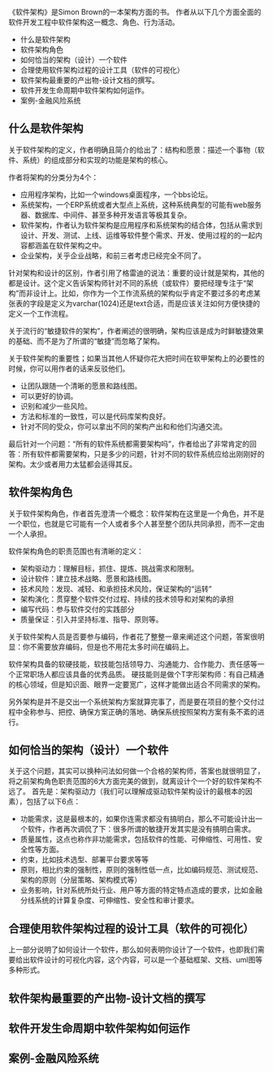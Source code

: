 
《软件架构》是Simon Brown的一本架构方面的书。
作者从以下几个方面全面的软件开发工程中软件架构这一概念、角色、行为活动。
- 什么是软件架构
- 软件架构角色
- 如何恰当的架构（设计）一个软件
- 合理使用软件架构过程的设计工具（软件的可视化）
- 软件架构最重要的产出物-设计文档的撰写。
- 软件开发生命周期中软件架构如何运作。
- 案例-金融风险系统


## 什么是软件架构

关于软件架构的定义，作者明确且简介的给出了：结构和愿景：描述一个事物（软件、系统）的组成部分和实现的功能是架构的核心。

作者将架构的分类分为4个：
- 应用程序架构，比如一个windows桌面程序，一个bbs论坛。
- 系统架构，一个ERP系统或者大型点上系统，这种系统典型的可能有web服务器、数据库、中间件、甚至多种开发语言等极其复杂。
- 软件架构，作者认为软件架构是应用程序和系统架构的结合体，包括从需求到设计、开发、测试、上线、运维等软件整个需求、开发、使用过程的的一起内容都涵盖在软件架构之中。
- 企业架构，关乎企业战略，和前三者考虑已经完全不同了。

针对架构和设计的区别，作者引用了格雷迪的说法：重要的设计就是架构，其他的都是设计。这个定义告诉架构师针对不同的系统（或软件）要把经理专注于“架构”而非设计上。比如，你作为一个工作流系统的架构似乎肯定不要过多的考虑某张表的字段是定义为varchar(1024)还是text合适，而是应该关注如何方便快捷的定义一个工作流程。

关于流行的“敏捷软件的架构”，作者阐述的很明确，架构应该是成为时鲜敏捷效果的基础、而不是为了所谓的“敏捷”而忽略了架构。

关于软件架构的重要性；如果当其他人怀疑你花大把时间在软甲架构上的必要性的时候，你可以用作者的话来反驳他们。
- 让团队跟随一个清晰的愿景和路线图。
- 可以更好的协调。
- 识别和减少一些风险。
- 方法和标准的一致性，可以是代码库架构良好。
- 针对不同的受众，你可以拿出不同的架构产出和和他们沟通交流。

最后针对一个问题：“所有的软件系统都需要架构吗”，作者给出了非常肯定的回答：所有软件都需要架构，只是多少的问题，针对不同的软件系统应给出刚刚好的架构。太少或者用力太猛都会适得其反。


## 软件架构角色
关于软件架构角色，作者首先澄清一个概念：软件架构在这里是一个角色，并不是一个职位，也就是它可能有一个人或者多个人甚至整个团队共同承担，而不一定由一个人承担。

软件架构角色的职责范围也有清晰的定义：
- 架构驱动力：理解目标，抓住、提炼、挑战需求和限制。
- 设计软件：建立技术战略、愿景和路线图。
- 技术风险：发现、减轻、和承担技术风险，保证架构的“运转”
- 架构演化：贯穿整个软件交付过程、持续的技术领导和对架构的承担
- 编写代码：参与软件交付的实践部分
- 质量保证：引入并坚持标准、指导、原则等。

关于软件架构人员是否要参与编码，作者花了整整一章来阐述这个问题，答案很明显：你不需要放弃编码，但是也不用花太多时间在编码上。

软件架构具备的软硬技能，软技能包括领导力、沟通能力、合作能力、责任感等一个正常职场人都应该具备的优秀品质。
硬技能则是做个T字形架构师：有自己精通的核心领域，但是知识面、眼界一定要宽广，这样才能做出适合不同需求的架构。

另外架构是并不是交出一个系统架构方案就算完事了，而是要在项目的整个交付过程中全称参与、把控、确保方案正确的落地、确保系统按照架构方案有条不紊的进行。


## 如何恰当的架构（设计）一个软件

关于这个问题，其实可以换种问法如何做一个合格的架构师，答案也就很明显了，将之前架构角色职责范围的6大方面完美的做到，就离设计个一个好的软件架构不远了。
首先是：架构驱动力（我们可以理解成驱动软件架构设计的最根本的因素），包括了以下6点：
- 功能需求，这是最根本的，如果你连需求都没有搞明白，那么不可能设计出一个软件，作者再次调侃了下：很多所谓的敏捷开发其实是没有搞明白需求。
- 质量属性，这点也称作非功能需求，包括软件的性能、可伸缩性、可用性、安全性等方面。
- 约束，比如技术选型、部署平台要求等等
- 原则，相比约束的强制性，原则的强制性低一点，比如编码规范、测试规范、架构的原则（分层策略、架构模式等）
- 业务影响，针对系统所处行业、用户等方面的特定特点造成的要求，比如金融分线系统的计算复杂度、可伸缩性、安全性和审计要求。



## 合理使用软件架构过程的设计工具（软件的可视化）
上一部分说明了如何设计一个软件，那么如何表明你设计了一个软件，也即我们需要给出软件设计的可视化内容，这个内容，可以是一个基础框架、文档、uml图等多种形式。




## 软件架构最重要的产出物-设计文档的撰写


## 软件开发生命周期中软件架构如何运作

## 案例-金融风险系统
